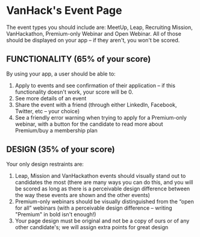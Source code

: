 # VanHack's Event Page

The event types you should include are: MeetUp, Leap, Recruiting Mission, VanHackathon, Premium-only Webinar and Open Webinar. All of those should be displayed on your app – if they aren't, you won't be scored.

## FUNCTIONALITY (65% of your score)

By using your app, a user should be able to:
1. Apply to events and see confirmation of their application – if this functionality doesn't work, your score will be 0. 
2. See more details of an event
3. Share the event with a friend (through either LinkedIn, Facebook, Twitter, etc – your choice)
4. See a friendly error warning when trying to apply for a Premium-only webinar, with a button for the candidate to read more about Premium/buy a membership plan

## DESIGN (35% of your score)

Your only design restraints are:
1. Leap, Mission and VanHackathon events should visually stand out to candidates the most (there are many ways you can do this, and you will be scored as long as there is a perceivable design difference between the way these events are shown and the other events)
2. Premium-only webinars should be visually distinguished from the “open for all” webinars (with a perceivable design difference – writing "Premium" in bold isn't enough!)
3. Your page design must be original and not be a copy of ours or of any other candidate's; we will assign extra points for great design